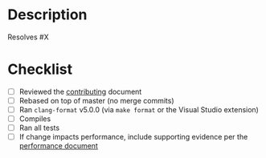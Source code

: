 # Description

Resolves #X

<!---

Describe what this pull request does, which issue it's resolving (usually applicable for code changes).

--->

# Checklist
- [ ] Reviewed the [contributing](https://github.com/diamnet/diamnet-core/blob/master/CONTRIBUTING.md#submitting-changes) document
- [ ] Rebased on top of master (no merge commits)
- [ ] Ran `clang-format` v5.0.0 (via `make format` or the Visual Studio extension)
- [ ] Compiles
- [ ] Ran all tests
- [ ] If change impacts performance, include supporting evidence per the [performance document](https://github.com/diamnet/diamnet-core/blob/master/performance-eval/performance-eval.md)
